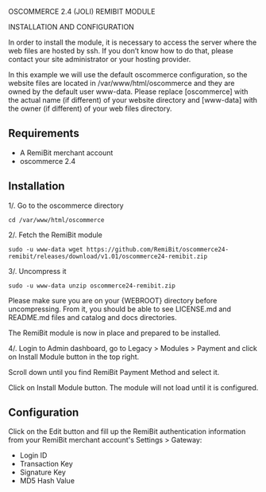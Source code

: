 OSCOMMERCE 2.4 (JOLI) REMIBIT MODULE

INSTALLATION AND CONFIGURATION

In order to install the module, it is necessary to access the server where the web files are hosted by ssh. If you don’t know how to do that, please contact your site administrator or your hosting provider.

In this example we will use the default oscommerce configuration, so the website files are located in /var/www/html/oscommerce and they are owned by the default user www-data. Please replace [oscommerce] with the actual name (if different) of your website directory and [www-data] with the owner (if different) of your web files directory.

## Requirements

* A RemiBit merchant account
* oscommerce 2.4


## Installation

1/. Go to the oscommerce directory

```
cd /var/www/html/oscommerce
```

2/. Fetch the RemiBit module

```
sudo -u www-data wget https://github.com/RemiBit/oscommerce24-remibit/releases/download/v1.01/oscommerce24-remibit.zip
```

3/. Uncompress it

```
sudo -u www-data unzip oscommerce24-remibit.zip
```

Please make sure you are on your {WEBROOT} directory before uncompressing. From it, you should be able to see LICENSE.md and README.md files and catalog and docs directories.

The RemiBit module is now in place and prepared to be installed.

4/. Login to Admin dashboard, go to Legacy > Modules > Payment and click on Install Module button in the top right. 

Scroll down until you find RemiBit Payment Method and select it.

Click on Install Module button. The module will not load until it is configured.


## Configuration

Click on the Edit button and fill up the RemiBit authentication information from your RemiBit merchant account's Settings > Gateway:

* Login ID
* Transaction Key
* Signature Key
* MD5 Hash Value


